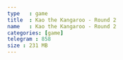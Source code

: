 ```yaml
---
type   : game
title  : Kao the Kangaroo - Round 2
name   : Kao the Kangaroo - Round 2
categories: [game]
telegram : 858
size : 231 MB
---
```




